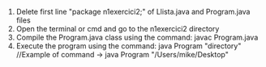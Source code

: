 1. Delete first line "package n1exercici2;" of Llista.java and Program.java files
2. Open the terminal or cmd and go to the n1exercici2 directory
3. Compile the Program.java class using the command:
javac Program.java
4. Execute the program using the command:
java Program "directory"  //Example of command -> java Program "/Users/mike/Desktop"